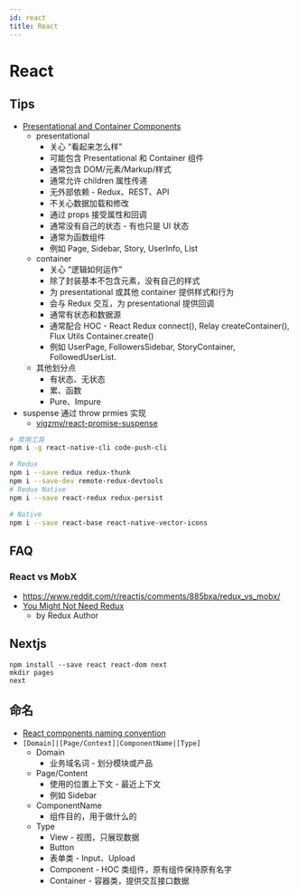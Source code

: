 ```yaml
---
id: react
title: React
---
```


# React

## Tips

* [Presentational and Container Components](https://medium.com/@dan_abramov/7ca2f9a7c7d0)
  * presentational
    * 关心 “看起来怎么样”
    * 可能包含 Presentational 和 Container 组件
    * 通常包含 DOM/元素/Markup/样式
    * 通常允许 children 属性传递
    * 无外部依赖 - Redux、REST、API
    * 不关心数据加载和修改
    * 通过 props 接受属性和回调
    * 通常没有自己的状态 - 有也只是 UI 状态
    * 通常为函数组件
    * 例如 Page, Sidebar, Story, UserInfo, List
  * container
    * 关心 “逻辑如何运作”
    * 除了封装基本不包含元素，没有自己的样式
    * 为 presentational 或其他 container 提供样式和行为
    * 会与 Redux 交互，为 presentational 提供回调
    * 通常有状态和数据源
    * 通常配合 HOC - React Redux connect(), Relay createContainer(), Flux Utils Container.create()
    * 例如 UserPage, FollowersSidebar, StoryContainer, FollowedUserList.
  * 其他划分点
    * 有状态、无状态
    * 累、函数
    * Pure、Impure
* suspense 通过 throw prmies 实现
  * [vigzmv/react-promise-suspense](https://github.com/vigzmv/react-promise-suspense/blob/master/lib/index.ts)

```bash
# 常用工具
npm i -g react-native-cli code-push-cli

# Redux
npm i --save redux redux-thunk
npm i --save-dev remote-redux-devtools
# Redux Native
npm i --save react-redux redux-persist

# Native
npm i --save react-base react-native-vector-icons
```


## FAQ
### React vs MobX
* https://www.reddit.com/r/reactjs/comments/885bxa/redux_vs_mobx/
* [You Might Not Need Redux](https://medium.com/@dan_abramov/you-might-not-need-redux-be46360cf367)
  * by Redux Author

## Nextjs

```
npm install --save react react-dom next
mkdir pages
next
```

## 命名
- [React components naming convention](https://medium.com/@wittydeveloper/b50303551505)
- `[Domain]|[Page/Context]|ComponentName|[Type]`
  - Domain
    - 业务域名词 - 划分模块或产品
  - Page/Content
    - 使用的位置上下文 - 最近上下文
    - 例如 Sidebar
  - ComponentName
    - 组件目的，用于做什么的
  - Type
    - View - 视图，只展现数据
    - Button
    - 表单类 - Input、Upload
    - Component - HOC 类组件，原有组件保持原有名字
    - Container - 容器类，提供交互接口数据
